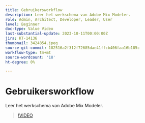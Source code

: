 ```yaml
---
title: Gebruikersworkflow
description: Leer het werkschema van Adobe Mix Modeler.
role: Admin, Architect, Developer, Leader, User
level: Beginner
doc-type: Value Video
last-substantial-update: 2023-10-11T00:00:00Z
jira: KT-14136
thumbnail: 3424854.jpeg
source-git-commit: 182516a2f312f72685dae41ffcb406faa16b185c
workflow-type: tm+mt
source-wordcount: '18'
ht-degree: 0%

---
```



# Gebruikersworkflow

Leer het werkschema van Adobe Mix Modeler.

>[!VIDEO](https://video.tv.adobe.com/v/3424854?learn=on)